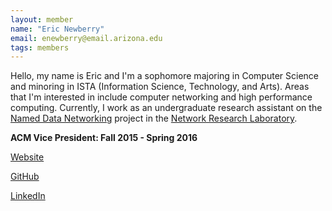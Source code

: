 ```yaml
---
layout: member
name: "Eric Newberry"
email: enewberry@email.arizona.edu
tags: members
---
```


Hello, my name is Eric and I'm a sophomore majoring in Computer Science and minoring in ISTA
(Information Science, Technology, and Arts). Areas that I'm interested in include computer
networking and high performance computing. Currently, I work as an undergraduate research
assistant on the [Named Data Networking](http://named-data.net) project in the
[Network Research Laboratory](http://nrl.cs.arizona.edu).

**ACM Vice President: Fall 2015 - Spring 2016**

[Website](http://ericnewberry.com)

[GitHub](http://github.com/eric135)

[LinkedIn](http://www.linkedin.com/in/ericnewberry)
